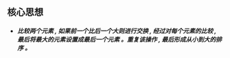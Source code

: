 ## 核心思想

* ##### 比较两个元素 , 如果前一个比后一个大则进行交换 , 经过对每个元素的比较 , 最后将最大的元素设置成最后一个元素 。重复该操作 , 最后形成从小到大的排序 。

##### 



